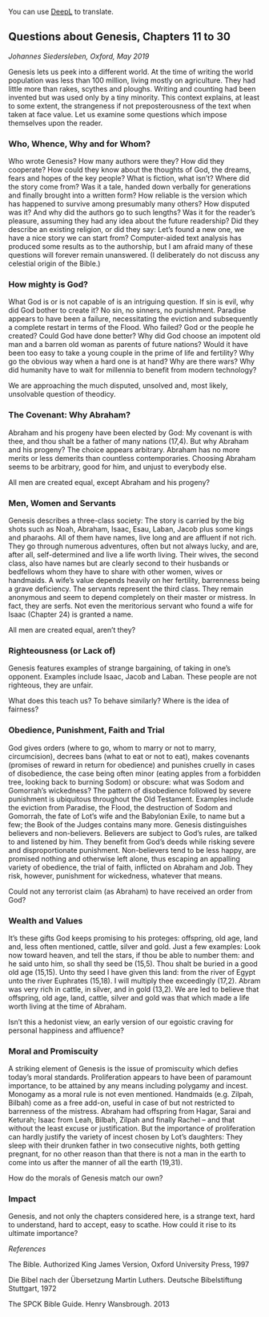 You can use [DeepL](https://www.deepl.com/translator) to translate. 
## Questions about Genesis, Chapters 11 to 30

*Johannes Siedersleben, Oxford, May 2019*

Genesis lets us peek into a different world. At the time of writing the 
world population was less than 100 million, living mostly on agriculture. 
They had little more than rakes, scythes and ploughs. Writing and 
counting had been invented but was used only by a tiny minority. 
This context explains, at least to some extent, the strangeness 
if not preposterousness of the text when taken at face value. 
Let us examine some questions which impose themselves upon the
reader.

### Who, Whence, Why and for Whom?
Who wrote Genesis? How many authors were they? How did they cooperate?
How could they know about the thoughts of God, the dreams, fears and hopes of
the key people? What is fiction, what isn’t? Where did the story come from? Was
it a tale, handed down verbally for generations and finally brought into a written
form? How reliable is the version which has happened to survive among 
presumably many others? How disputed was it? And why did the authors go to such
lengths? Was it for the reader’s pleasure, assuming they had any idea about the
future readership? Did they describe an existing religion, or did they say: Let’s
found a new one, we have a nice story we can start from? Computer-aided text
analysis has produced some results as to the authorship, but I am afraid many of
these questions will forever remain unanswered. 
(I deliberately do not discuss any celestial origin of the Bible.)

### How mighty is God?
What God is or is not capable of is an intriguing question. If sin is evil, why did
God bother to create it? No sin, no sinners, no punishment. Paradise appears to
have been a failure, necessitating the eviction and subsequently a 
complete restart in terms of the Flood. Who failed? God or the people he created? 
Could God have done better? Why did God choose an impotent old man and a barren
old woman as parents of future nations? Would it have been too easy to take a
young couple in the prime of life and fertility? Why go the obvious way when a
hard one is at hand? Why are there wars? Why did humanity have to wait for
millennia to benefit from modern technology? 

We are approaching the much disputed, unsolved and, most likely, unsolvable question of theodicy.

### The Covenant: Why Abraham?
Abraham and his progeny have been elected by God: My covenant is with thee,
and thou shalt be a father of many nations (17,4). But why Abraham and his
progeny? The choice appears arbitrary. Abraham has no more merits or 
less demerits than countless contemporaries. Choosing Abraham seems to be arbitrary,
good for him, and unjust to everybody else.

All men are created equal, except Abraham and his progeny?

### Men, Women and Servants
Genesis describes a three-class society: The story is carried by the big shots such
as Noah, Abraham, Isaac, Esau, Laban, Jacob plus some kings and pharaohs. All of
them have names, live long and are affluent if not rich. They go through numerous adventures, 
often but not always lucky, and are, after all, self-determined
and live a life worth living. Their wives, the second class, also have names but are
clearly second to their husbands or bedfellows whom they have to share with
other women, wives or handmaids. A wife’s value depends heavily on her fertility, 
barrenness being a grave deficiency. The servants represent the third class.
They remain anonymous and seem to depend completely on their master or mistress. 
In fact, they are serfs. Not even the meritorious servant who found a wife
for Isaac (Chapter 24) is granted a name.

All men are created equal, aren’t they?

### Righteousness (or Lack of)
Genesis features examples of strange bargaining, of taking in one’s opponent. 
Examples include Isaac, Jacob and Laban. These people are not righteous, they are
unfair. 

What does this teach us? To behave similarly? Where is the idea of fairness?

### Obedience, Punishment, Faith and Trial
God gives orders (where to go, whom to marry or not to marry, circumcision),
decrees bans (what to eat or not to eat), makes covenants (promises of reward in
return for obedience) and punishes cruelly in cases of disobedience, 
the case being often minor (eating apples from a forbidden tree, looking back to burning
Sodom) or obscure: what was Sodom and Gomorrah’s wickedness? The pattern
of disobedience followed by severe punishment is ubiquitous throughout the Old
Testament. Examples include the eviction from Paradise, the Flood, 
the destruction of Sodom and Gomorrah, the fate of Lot’s wife and the Babylonian Exile, 
to name but a few; the Book of the Judges contains many more. Genesis distinguishes 
believers and non-believers. Believers are subject to God’s rules, are
talked to and listened by him. They benefit from God’s deeds while risking severe
and disproportionate punishment. Non-believers tend to be less happy, are
promised nothing and otherwise left alone, thus escaping an appalling variety of
obedience, the trial of faith, inflicted on Abraham and Job. They risk, however,
punishment for wickedness, whatever that means.

Could not any terrorist claim (as Abraham) to have received an order from God?

### Wealth and Values
It’s these gifts God keeps promising to his proteges: offspring, old age, land and,
less often mentioned, cattle, silver and gold. Just a few examples: 
Look now toward heaven, and tell the stars, if thou be able to number them: 
and he said unto him, so shall thy seed be (15,5). Thou shalt be buried in a good old age (15,15).
Unto thy seed I have given this land: from the river of Egypt unto the river Euphrates (15,18). 
I will multiply thee exceedingly (17,2). Abram was very rich in
cattle, in silver, and in gold (13,2). We are led to believe that offspring, old age,
land, cattle, silver and gold was that which made a life worth living at the time of
Abraham.

Isn’t this a hedonist view, an early version of our egoistic craving for personal
happiness and affluence?

### Moral and Promiscuity
A striking element of Genesis is the issue of promiscuity which defies today’s
moral standards. Proliferation appears to have been of paramount importance,
to be attained by any means including polygamy and incest. Monogamy as a
moral rule is not even mentioned. Handmaids (e.g. Zilpah, Bilbah) come as a free
add-on, useful in case of but not restricted to barrenness of the mistress. Abraham had offspring from Hagar, Sarai and Keturah; Isaac from Leah, Bilbah, Zilpah
and finally Rachel – and that without the least excuse or justification. But the importance of proliferation can hardly justify the variety of incest chosen by Lot’s
daughters: They sleep with their drunken father in two consecutive nights, both
getting pregnant, for no other reason than that there is not a man in the earth to
come into us after the manner of all the earth (19,31).

How do the morals of Genesis match our own?

### Impact
Genesis, and not only the chapters considered here, is a strange text, 
hard to understand, hard to accept, easy to scathe. How could it rise 
to its ultimate importance?

*References*

The Bible. Authorized King James Version, Oxford University Press, 1997

Die Bibel nach der Übersetzung Martin Luthers. Deutsche Bibelstiftung Stuttgart, 1972

The SPCK Bible Guide. Henry Wansbrough. 2013